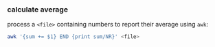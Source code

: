 ### calculate average 
process a `<file>` containing numbers to report their average using `awk`:
``` bash
awk '{sum += $1} END {print sum/NR}' <file>
```